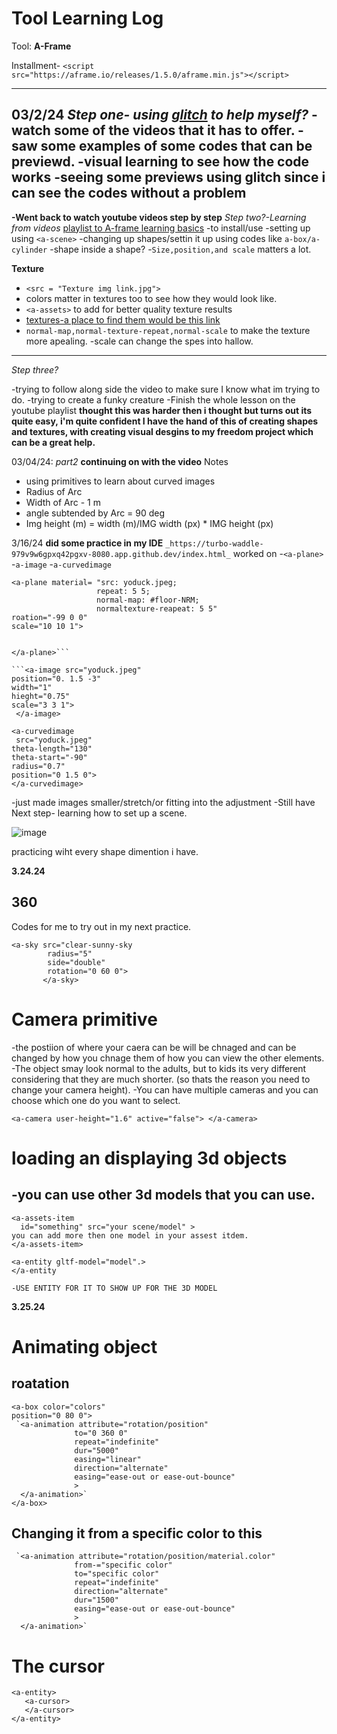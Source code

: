 # Tool Learning Log

Tool: **A-Frame**

 Installment- `<script src="https://aframe.io/releases/1.5.0/aframe.min.js"></script>`

---
03/2/24
*Step one- using [glitch](https://glitch.com/~aframe-basic-guide) to help myself?*
-watch some of the videos that it has to offer.
-saw some examples of some codes that can be previewd.
-visual learning to see how the code works
-seeing some previews using glitch since i can see the codes without a problem
---
  **-Went back to watch youtube videos step by step**
*Step two?-Learning from videos*
[playlist to A-frame learning basics](https://youtube.com/playlist?list=PL8MkBHej75fJD-HveDzm4xKrciC5VfYuV&si=F18tOmhkw-vy0lCu)
-to install/use
-setting up using `<a-scene>`
-changing up shapes/settin it up using codes like `a-box/a-cylinder`
-shape inside a shape?
-`Size,position,and scale` matters a lot.

   **Texture**
- `<src = "Texture img link.jpg">`
- colors matter in textures too to see how they would look like.
- `<a-assets>` to add for better quality texture results
- [textures-a place to find them would be this link ](https://www.textures.com/searchq=Brick)
- `normal-map,normal-texture-repeat,normal-scale` to make the
texture more apealing.
-scale can change the spes into hallow.
---
*Step three?*

-trying to follow along side the video to make sure I know
what im trying to do.
-trying to create a funky creature
-Finish the whole lesson on the youtube playlist
**thought this was harder then i thought 
but turns out its quite easy, i'm quite confident
I have the hand of this of creating shapes
and textures, with creating visual desgins to my freedom project which can be a great help.**

03/04/24:
*part2*
**continuing on with the video**
Notes
- using primitives to learn about curved images
- Radius of Arc
- Width of Arc - 1 m
- angle subtended by Arc = 90 deg
- Img height (m) = width (m)/IMG width (px) * IMG height (px)

3/16/24
**did some practice in my IDE**
`_https://turbo-waddle-979v9w6gpxq42pgxv-8080.app.github.dev/index.html_`
worked on 
-`<a-plane>`
-`a-image`
-`a-curvedimage`

```
<a-plane material= "src: yoduck.jpeg;
                   repeat: 5 5;
                   normal-map: #floor-NRM;
                   normaltexture-reapeat: 5 5"
roation="-99 0 0"
scale="10 10 1">


</a-plane>```

```<a-image src="yoduck.jpeg"
position="0. 1.5 -3"
width="1"
hieght="0.75"
scale="3 3 1">
 </a-image>
```

```
<a-curvedimage
 src="yoduck.jpeg"
theta-length="130"
theta-start="-90"
radius="0.7"
position="0 1.5 0">
</a-curvedimage>

```
-just made images smaller/stretch/or fitting into the adjustment
-Still have
Next step- learning how to set up a scene. 

![image](https://github.com/XueL6135/sep10-freedom-project/assets/146861517/4edb1120-ac91-4ff0-8cc9-22d25e5153b1)

practicing wiht every shape dimention i have.

<!-- 
* Links you used today (websites, videos, etc)
* Things you tried, progress you made, etc
* Challenges, a-ha moments, etc
* Questions you still have
* What you're going to try next
-->

**3.24.24**

## 360 ##
Codes for me to try out in my next practice.

```
<a-sky src="clear-sunny-sky
        radius="5"
        side="double"
        rotation="0 60 0">
       </a-sky>
```

# Camera primitive #
-the postiion of where your caera can be will be chnaged and can be changed by how you chnage them of how you can view the other elements.
-The object smay look normal to the adults, but to kids its very different considering that they are much shorter. (so thats the reason you need to change 
your camera height).
-You can have multiple cameras and you can choose which one do you want to select.

`<a-camera
  user-height="1.6"
  active="false">
</a-camera>
`

# loading an displaying 3d objects #
-you can use other 3d models that you can use.
-

```
<a-assets-item
  id="something" src="your scene/model" >
you can add more then one model in your assest itdem.
</a-assets-item>

<a-entity gltf-model="model".>
</a-entity

-USE ENTITY FOR IT TO SHOW UP FOR THE 3D MODEL

```
**3.25.24**

# Animating object #

## roatation ##
```
<a-box color="colors"
position="0 80 0">
 `<a-animation attribute="rotation/position"
              to="0 360 0"
              repeat="indefinite"
              dur="5000"
              easing="linear"
              direction="alternate"
              easing="ease-out or ease-out-bounce"
              >
  </a-animation>`
</a-box>
```

## Changing it from a specific color to this ##
```
 `<a-animation attribute="rotation/position/material.color"
              from-="specific color"
              to="specific color"
              repeat="indefinite"
              direction="alternate"
              dur="1500"
              easing="ease-out or ease-out-bounce"
              >
  </a-animation>`
```

# The cursor #
```
<a-entity>
   <a-cursor>
   </a-cursor>
</a-entity>
```
